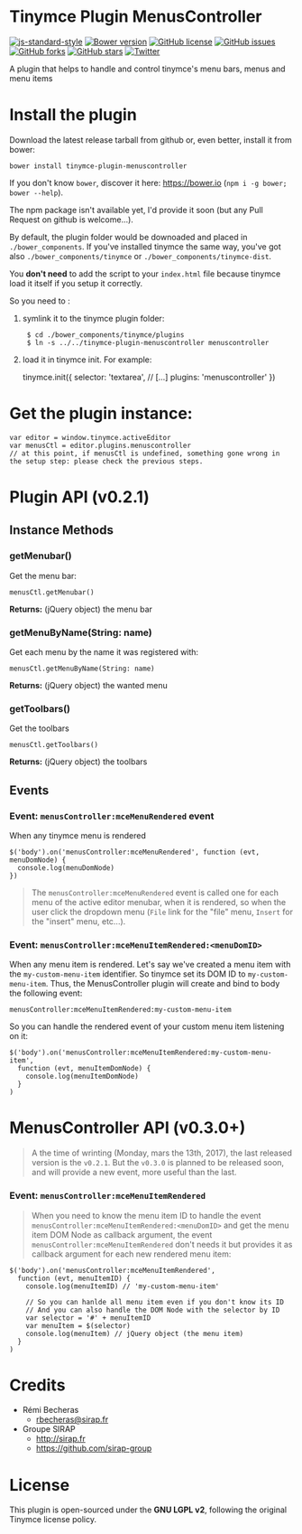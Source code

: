 # **Tinymce Plugin MenusController**


[![js-standard-style](https://img.shields.io/badge/code%20style-standard-brightgreen.svg)](http://standardjs.com/)
[![Bower version](https://badge.fury.io/bo/tinymce-plugin-menuscontroller.png)](https://badge.fury.io/bo/tinymce-plugin-menuscontroller)
[![GitHub license](https://img.shields.io/badge/license-GPLv2-blue.svg)](https://raw.githubusercontent.com/sirap-group/tinymce-plugin-menuscontroller/master/LICENSE)
[![GitHub issues](https://img.shields.io/github/issues/sirap-group/tinymce-plugin-menuscontroller.svg)](https://github.com/sirap-group/tinymce-plugin-menuscontroller/issues)
[![GitHub forks](https://img.shields.io/github/forks/sirap-group/tinymce-plugin-menuscontroller.svg)](https://github.com/sirap-group/tinymce-plugin-menuscontroller/network)
[![GitHub stars](https://img.shields.io/github/stars/sirap-group/tinymce-plugin-menuscontroller.svg)](https://github.com/sirap-group/tinymce-plugin-menuscontroller/stargazers)
[![Twitter](https://img.shields.io/twitter/url/https/github.com/sirap-group/tinymce-plugin-menuscontroller.svg?style=social)](https://twitter.com/intent/tweet?text=Wow:&url=%5Bobject%20Object%5D)

A plugin that helps to handle and control tinymce&#39;s menu bars, menus and menu items

# Install the plugin

Download the latest release tarball from github or, even better, install it from bower:

    bower install tinymce-plugin-menuscontroller

If you don't know `bower`, discover it here: https://bower.io (`npm i -g bower; bower --help`).

The npm package isn't available yet, I'd provide it soon (but any Pull Request on github is welcome...).

By default, the plugin folder would be downoaded and placed in `./bower_components`. If you've installed tinymce the same way, you've got also `./bower_components/tinymce` or `./bower_components/tinymce-dist`.

You **don't need** to add the script to your `index.html` file because tinymce load it itself if you setup it correctly.

So you need to :

1. symlink it to the tinymce plugin folder:

        $ cd ./bower_components/tinymce/plugins
        $ ln -s ../../tinymce-plugin-menuscontroller menuscontroller

2. load it in tinymce init. For example:

    tinymce.init({
      selector: 'textarea',
      // [...]
      plugins: 'menuscontroller'
    })

# Get the plugin instance:

    var editor = window.tinymce.activeEditor
    var menusCtl = editor.plugins.menuscontroller
    // at this point, if menusCtl is undefined, something gone wrong in the setup step: please check the previous steps.

# Plugin API (v0.2.1)

## Instance Methods

### getMenubar()

Get the menu bar:

    menusCtl.getMenubar()

**Returns:** (jQuery object) the menu bar

### getMenuByName(String: name)

Get each menu by the name it was registered with:

    menusCtl.getMenuByName(String: name)

**Returns:** (jQuery object) the wanted menu

### getToolbars()

Get the toolbars

    menusCtl.getToolbars()

**Returns:** (jQuery object) the toolbars

## Events


### Event: `menusController:mceMenuRendered` event

When any tinymce menu is rendered

    $('body').on('menusController:mceMenuRendered', function (evt, menuDomNode) {
      console.log(menuDomNode)
    })

> The `menusController:mceMenuRendered` event is called one for each menu of the active editor menubar, when it is rendered, so when the user click the dropdown menu (`File` link for the "file" menu, `Insert` for the "insert" menu, etc...).

### Event: `menusController:mceMenuItemRendered:<menuDomID>`

When any menu item is rendered. Let's say we've created a menu item with the `my-custom-menu-item` identifier. So tinymce set its DOM ID to `my-custom-menu-item`. Thus, the MenusController plugin will create and bind to body the following event:

    menusController:mceMenuItemRendered:my-custom-menu-item

So you can handle the rendered event of your custom menu item listening on it:

    $('body').on('menusController:mceMenuItemRendered:my-custom-menu-item',
      function (evt, menuItemDomNode) {
        console.log(menuItemDomNode)
      }
    )

# MenusController API (v0.3.0+)

> A the time of wrinting (Monday, mars the 13th, 2017), the last released version is the `v0.2.1`. But the `v0.3.0` is planned to be released soon, and will provide a new event, more useful than the last.

### Event: `menusController:mceMenuItemRendered`

> When you need to know the menu item ID to handle the event `menusController:mceMenuItemRendered:<menuDomID>` and get the menu item DOM Node as callback argument, the event `menusController:mceMenuItemRendered` don't needs it but provides it as callback argument for each new rendered menu item:


    $('body').on('menusController:mceMenuItemRendered',
      function (evt, menuItemID) {
        console.log(menuItemID) // 'my-custom-menu-item'

        // So you can hanlde all menu item even if you don't know its ID
        // And you can also handle the DOM Node with the selector by ID
        var selector = '#' + menuItemID
        var menuItem = $(selector)
        console.log(menuItem) // jQuery object (the menu item)
      }
    )

# Credits

- Rémi Becheras
    - <rbecheras@sirap.fr>
- Groupe SIRAP
    - <http://sirap.fr>
    - <https://github.com/sirap-group>

# License

This plugin is open-sourced under the **GNU LGPL v2**, following the original Tinymce license policy.
